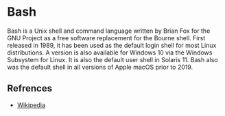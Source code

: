 # Bash

Bash is a Unix shell and command language written by Brian Fox for the GNU Project as a free software replacement for the Bourne shell. First released in 1989, it has been used as the default login shell for most Linux distributions. A version is also available for Windows 10 via the Windows Subsystem for Linux. It is also the default user shell in Solaris 11. Bash also was the default shell in all versions of Apple macOS prior to 2019.

## Refrences


- [Wikipedia](https://en.wikipedia.org/wiki/Bash_(Unix_shell))